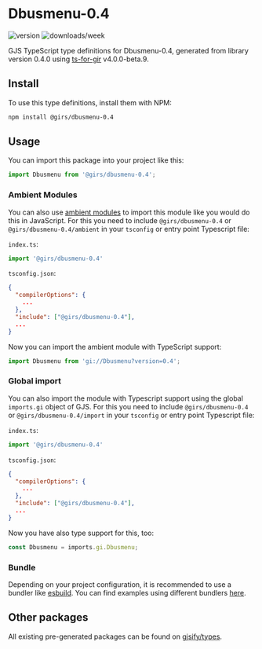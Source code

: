
# Dbusmenu-0.4

![version](https://img.shields.io/npm/v/@girs/dbusmenu-0.4)
![downloads/week](https://img.shields.io/npm/dw/@girs/dbusmenu-0.4)


GJS TypeScript type definitions for Dbusmenu-0.4, generated from library version 0.4.0 using [ts-for-gir](https://github.com/gjsify/ts-for-gir) v4.0.0-beta.9.


## Install

To use this type definitions, install them with NPM:
```bash
npm install @girs/dbusmenu-0.4
```

## Usage

You can import this package into your project like this:
```ts
import Dbusmenu from '@girs/dbusmenu-0.4';
```

### Ambient Modules

You can also use [ambient modules](https://github.com/gjsify/ts-for-gir/tree/main/packages/cli#ambient-modules) to import this module like you would do this in JavaScript.
For this you need to include `@girs/dbusmenu-0.4` or `@girs/dbusmenu-0.4/ambient` in your `tsconfig` or entry point Typescript file:

`index.ts`:
```ts
import '@girs/dbusmenu-0.4'
```

`tsconfig.json`:
```json
{
  "compilerOptions": {
    ...
  },
  "include": ["@girs/dbusmenu-0.4"],
  ...
}
```

Now you can import the ambient module with TypeScript support: 

```ts
import Dbusmenu from 'gi://Dbusmenu?version=0.4';
```

### Global import

You can also import the module with Typescript support using the global `imports.gi` object of GJS.
For this you need to include `@girs/dbusmenu-0.4` or `@girs/dbusmenu-0.4/import` in your `tsconfig` or entry point Typescript file:

`index.ts`:
```ts
import '@girs/dbusmenu-0.4'
```

`tsconfig.json`:
```json
{
  "compilerOptions": {
    ...
  },
  "include": ["@girs/dbusmenu-0.4"],
  ...
}
```

Now you have also type support for this, too:

```ts
const Dbusmenu = imports.gi.Dbusmenu;
```

### Bundle

Depending on your project configuration, it is recommended to use a bundler like [esbuild](https://esbuild.github.io/). You can find examples using different bundlers [here](https://github.com/gjsify/ts-for-gir/tree/main/examples).

## Other packages

All existing pre-generated packages can be found on [gjsify/types](https://github.com/gjsify/types).

